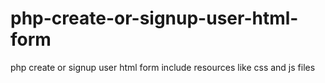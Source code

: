 # php-create-or-signup-user-html-form
php create or signup user html form include resources like css and js files
